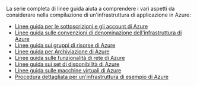 La serie completa di linee guida aiuta a comprendere i vari aspetti da considerare nella compilazione di un'infrastruttura di applicazione in Azure:

* [Linee guida per le sottoscrizioni e gli account di Azure](../articles/virtual-machines/virtual-machines-windows-infrastructure-subscription-accounts-guidelines.md)
* [Linee guida sulle convenzioni di denominazione dell'infrastruttura di Azure](../articles/virtual-machines/virtual-machines-windows-infrastructure-naming-guidelines.md)
* [Linee guida sui gruppi di risorse di Azure](../articles/virtual-machines/virtual-machines-windows-infrastructure-resource-groups-guidelines.md)
* [Linee guida per Archiviazione di Azure](../articles/virtual-machines/virtual-machines-windows-infrastructure-storage-solutions-guidelines.md)
* [Linee guida sulle funzionalità di rete di Azure](../articles/virtual-machines/virtual-machines-windows-infrastructure-networking-guidelines.md)
* [Linee guida sui set di disponibilità di Azure](../articles/virtual-machines/virtual-machines-windows-infrastructure-availability-sets-guidelines.md)
* [Linee guida sulle macchine virtuali di Azure](../articles/virtual-machines/virtual-machines-windows-infrastructure-virtual-machine-guidelines.md)
* [Procedura dettagliata per un'infrastruttura di esempio di Azure](../articles/virtual-machines/virtual-machines-windows-infrastructure-example.md)

<!---HONumber=AcomDC_0706_2016-->